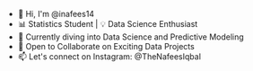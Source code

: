 - 👋 Hi, I'm @inafees14
- 📊 Statistics Student | 💡 Data Science Enthusiast
- 🌱 Currently diving into Data Science and Predictive Modeling
- 🤝 Open to Collaborate on Exciting Data Projects
- 📫 Let's connect on Instagram: @TheNafeesIqbal

<!---
inafees14/inafees14 is a ✨ special ✨ repository because its `README.md` (this file) appears on your GitHub profile.
You can click the Preview link to take a look at your changes.
--->
